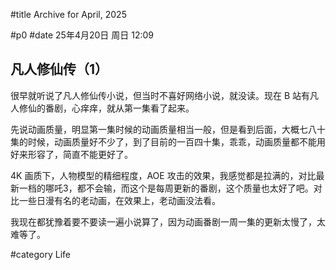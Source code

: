 #title Archive for April, 2025

#p0
#date 25年4月20日 周日 12:09

## 凡人修仙传（1）

很早就听说了凡人修仙传小说，但当时不喜好网络小说，就没读。现在 B 站有凡人修仙的番剧，心痒痒，就从第一集看了起来。

先说动画质量，明显第一集时候的动画质量相当一般，但是看到后面，大概七八十集的时候，动画质量好不少了，到了目前的一百四十集，乖乖，动画质量都不能用好来形容了，简直不能更好了。

4K 画质下，人物模型的精细程度，AOE 攻击的效果，我感觉都是拉满的，对比最新一档的哪吒3，都不会输，而这个是每周更新的番剧，这个质量也太好了吧。对比一些日漫有名的老动画，在效果上，老动画没法看。

我现在都犹豫着要不要读一遍小说算了，因为动画番剧一周一集的更新太慢了，太难等了。

#category Life